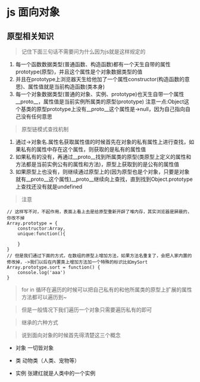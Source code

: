 # js 面向对象

## 原型相关知识

> 记住下面三句话不需要问为什么因为js就是这样规定的

1.  每一个函数数据类型(普通函数、构造函数)都有一个天生自带的属性prototype(原型)，并且这个属性是个对象数据类型的值
2.  并且在prototype上浏览器天生给他加了一个属性constructor(构造函数的意思)、属性值就是当前构造函数(类本身)
3.  每一个对象数据类型(普通的对象、实例、prototype)也天生自带一个属性__proto__，属性值是当前实例所属类的原型(prototype)
注意一点:Object这个基类的原型prototype上没有__proto__这个属性是->null，因为自己指向自己没有任何意思

> 原型链模式查找机制

1. 通过->对象名.属性名获取属性值的时候首先在对象的私有属性上进行查找，如果私有的属性中存在这个属性，则获取的是私有的属性值
2. 如果私有的没有，再通过__proto__找到所属类的原型(类原型上定义的属性和方法都是当前实例公有的属性和方法)，原型上获取到的是公有的属性值
3. 如果原型上也没有，则继续通过原型上的(因为原型也是个对象，只要是对象就有__proto__这个属性)__proto__继续向上查找，直到找到Object.prototype上查找还没有就是undefined

> 注意

```
// 这样写不对，不起作用，表面上看上去是给原型重新开辟了堆内存，其实浏览器是屏蔽的，你改不掉
Array.prototype = {
    constructor:Array,
    unique:function(){
        
    }
}
// 但是我们通过下面的方式，在数组的原型上增加方法，如果方法名重复了，会把人家内置的修改掉，->我们以后在内置类上增加方法加一个特殊的标识比如mySort
Array.prototype.sort = function() {
    console.log('aaa')
}
```

> for in 循环在遍历的时候可以把自己私有的和他所属类的原型上扩展的属性方法都可以遍历到~

> 但是一般情况下我们遍历一个对象只需要遍历私有的即可

> 继承的六种方式

> 说到面向对象的时候首先得清楚这三个概念

+ 对象 一切皆对象

+ 类  动物类（人类、宠物等）

+ 实例 张建红就是人类中的一个实例